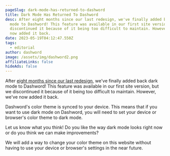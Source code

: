 ```yaml
---
pageSlug: dark-mode-has-returned-to-dashword
title: Dark Mode Has Returned To Dashword
desc: After eight months since our last redesign, we've finally added back dark
  mode to Dashword! This feature was available in our first site version, but we
  discontinued it because of it being too difficult to maintain. However, we've
  now added it back.
date: 2023-05-19T04:12:47.550Z
tags:
  - editorial
author: dashword
image: /assets/img/dashword2.png
affiliateLinks: false
hideAds: false
---
```

After [eight months since our last redesign](/posts/the-state-of-dashword-september-2022/), we've finally added back dark mode to Dashword! This feature was available in our first site version, but we discontinued it because of it being too difficult to maintain. However, we've now added it back.

Dashword's color theme is synced to your device. This means that if you want to use dark mode on Dashword, you will need to set your device or browser's color theme to dark mode.

Let us know what you think! Do you like the way dark mode looks right now or do you think we can make improvements?

We will add a way to change your color theme on this website without having to use your device or browser's settings in the near future.